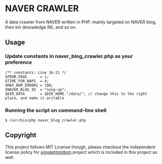 # NAVER CRAWLER
A data crawler from NAVER written in PHP, mainly targeted on NAVER blog, then kin (knowledge IN), and so on.

## Usage

### Update constants in naver_blog_crawler.php as your preference
```
/** constants: Line 16-21 */
$FROM_PAGE      = 1;
$TIME_FOR_NAPS  = 4;
$MAX_NUM_ERRORS = 100;
$NAVER_BLOG_ID  = "nong-up";
$DIR_DATA       = $DIR_HOME."/data/"; // change this to the right place, and make it writable
```

### Running the script on command-line shell
```
$ /usr/bin/php naver_blog_crawler.php
```

## Copyright
This project follows MIT License though, please checkout the independent license policy for [simplehtmldom](https://sourceforge.net/projects/simplehtmldom/) project which is included in this project as well.
